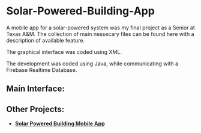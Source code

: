 # Solar-Powered-Building-App

A mobile app for a solar-powered system was my final project as a Senior at Texas A&M.
The collection of main nessecary files can be found here with a description of available feature.

The graphical interface was coded using XML.

The development was coded using Java, while communicating with a Firebase Realtime Database.

<h2>Main Interface:</h2>



<h2>Other Projects:</h2>

- <b>[Solar Powered Building Mobile App](https://github.com/edkjr10/Solar-Powered-Building-App)</b>
